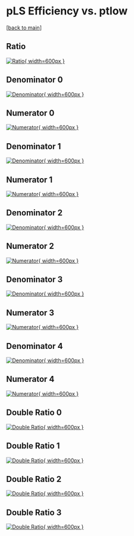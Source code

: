 # pLS Efficiency vs. ptlow

[[back to main](./)]



## Ratio

[![Ratio](../mtv/var/pLS_base_211_0_eff_ptlow.png){ width=600px }](../mtv/var/pLS_base_211_0_eff_ptlow.pdf)

## Denominator 0

[![Denominator](../mtv/den/pLS_base_211_0_eff_ptlow_den0.png){ width=600px }](../mtv/den/pLS_base_211_0_eff_ptlow_den0.pdf)

## Numerator 0

[![Numerator](../mtv/num/pLS_base_211_0_eff_ptlow_num0.png){ width=600px }](../mtv/num/pLS_base_211_0_eff_ptlow_num0.pdf)

## Denominator 1

[![Denominator](../mtv/den/pLS_base_211_0_eff_ptlow_den1.png){ width=600px }](../mtv/den/pLS_base_211_0_eff_ptlow_den1.pdf)

## Numerator 1

[![Numerator](../mtv/num/pLS_base_211_0_eff_ptlow_num1.png){ width=600px }](../mtv/num/pLS_base_211_0_eff_ptlow_num1.pdf)

## Denominator 2

[![Denominator](../mtv/den/pLS_base_211_0_eff_ptlow_den2.png){ width=600px }](../mtv/den/pLS_base_211_0_eff_ptlow_den2.pdf)

## Numerator 2

[![Numerator](../mtv/num/pLS_base_211_0_eff_ptlow_num2.png){ width=600px }](../mtv/num/pLS_base_211_0_eff_ptlow_num2.pdf)

## Denominator 3

[![Denominator](../mtv/den/pLS_base_211_0_eff_ptlow_den3.png){ width=600px }](../mtv/den/pLS_base_211_0_eff_ptlow_den3.pdf)

## Numerator 3

[![Numerator](../mtv/num/pLS_base_211_0_eff_ptlow_num3.png){ width=600px }](../mtv/num/pLS_base_211_0_eff_ptlow_num3.pdf)

## Denominator 4

[![Denominator](../mtv/den/pLS_base_211_0_eff_ptlow_den4.png){ width=600px }](../mtv/den/pLS_base_211_0_eff_ptlow_den4.pdf)

## Numerator 4

[![Numerator](../mtv/num/pLS_base_211_0_eff_ptlow_num4.png){ width=600px }](../mtv/num/pLS_base_211_0_eff_ptlow_num4.pdf)

## Double Ratio 0

[![Double Ratio](../mtv/ratio/pLS_base_211_0_eff_ptlow_ratio0.png){ width=600px }](../mtv/ratio/pLS_base_211_0_eff_ptlow_ratio0.pdf)

## Double Ratio 1

[![Double Ratio](../mtv/ratio/pLS_base_211_0_eff_ptlow_ratio1.png){ width=600px }](../mtv/ratio/pLS_base_211_0_eff_ptlow_ratio1.pdf)

## Double Ratio 2

[![Double Ratio](../mtv/ratio/pLS_base_211_0_eff_ptlow_ratio2.png){ width=600px }](../mtv/ratio/pLS_base_211_0_eff_ptlow_ratio2.pdf)

## Double Ratio 3

[![Double Ratio](../mtv/ratio/pLS_base_211_0_eff_ptlow_ratio3.png){ width=600px }](../mtv/ratio/pLS_base_211_0_eff_ptlow_ratio3.pdf)

